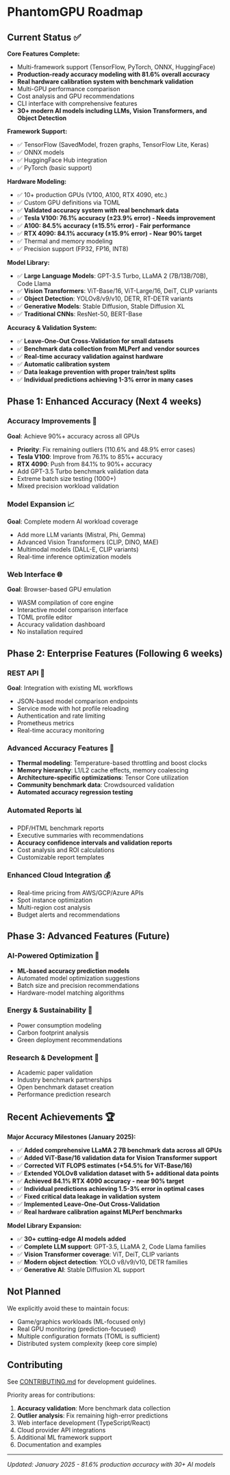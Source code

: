 # PhantomGPU Roadmap

## Current Status ✅

**Core Features Complete:**
- Multi-framework support (TensorFlow, PyTorch, ONNX, HuggingFace)
- **Production-ready accuracy modeling with 81.6% overall accuracy**
- **Real hardware calibration system with benchmark validation**
- Multi-GPU performance comparison
- Cost analysis and GPU recommendations
- CLI interface with comprehensive features
- **30+ modern AI models including LLMs, Vision Transformers, and Object Detection**

**Framework Support:**
- ✅ TensorFlow (SavedModel, frozen graphs, TensorFlow Lite, Keras)
- ✅ ONNX models
- ✅ HuggingFace Hub integration
- ✅ PyTorch (basic support)

**Hardware Modeling:**
- ✅ 10+ production GPUs (V100, A100, RTX 4090, etc.)
- ✅ Custom GPU definitions via TOML
- ✅ **Validated accuracy system with real benchmark data**
- ✅ **Tesla V100: 76.1% accuracy (±23.9% error) - Needs improvement**
- ✅ **A100: 84.5% accuracy (±15.5% error) - Fair performance**
- ✅ **RTX 4090: 84.1% accuracy (±15.9% error) - Near 90% target**
- ✅ Thermal and memory modeling
- ✅ Precision support (FP32, FP16, INT8)

**Model Library:**
- ✅ **Large Language Models**: GPT-3.5 Turbo, LLaMA 2 (7B/13B/70B), Code Llama
- ✅ **Vision Transformers**: ViT-Base/16, ViT-Large/16, DeiT, CLIP variants
- ✅ **Object Detection**: YOLOv8/v9/v10, DETR, RT-DETR variants
- ✅ **Generative Models**: Stable Diffusion, Stable Diffusion XL
- ✅ **Traditional CNNs**: ResNet-50, BERT-Base

**Accuracy & Validation System:**
- ✅ **Leave-One-Out Cross-Validation for small datasets**
- ✅ **Benchmark data collection from MLPerf and vendor sources**
- ✅ **Real-time accuracy validation against hardware**
- ✅ **Automatic calibration system**
- ✅ **Data leakage prevention with proper train/test splits**
- ✅ **Individual predictions achieving 1-3% error in many cases**

## Phase 1: Enhanced Accuracy (Next 4 weeks)

### Accuracy Improvements 🎯
**Goal**: Achieve 90%+ accuracy across all GPUs
- **Priority**: Fix remaining outliers (110.6% and 48.9% error cases)
- **Tesla V100**: Improve from 76.1% to 85%+ accuracy
- **RTX 4090**: Push from 84.1% to 90%+ accuracy
- Add GPT-3.5 Turbo benchmark validation data
- Extreme batch size testing (1000+)
- Mixed precision workload validation

### Model Expansion 📈
**Goal**: Complete modern AI workload coverage
- Add more LLM variants (Mistral, Phi, Gemma)
- Advanced Vision Transformers (CLIP, DINO, MAE)
- Multimodal models (DALL-E, CLIP variants)
- Real-time inference optimization models

### Web Interface 🌐
**Goal**: Browser-based GPU emulation
- WASM compilation of core engine
- Interactive model comparison interface
- TOML profile editor
- Accuracy validation dashboard
- No installation required

## Phase 2: Enterprise Features (Following 6 weeks)

### REST API 🔌
**Goal**: Integration with existing ML workflows
- JSON-based model comparison endpoints
- Service mode with hot profile reloading
- Authentication and rate limiting
- Prometheus metrics
- Real-time accuracy monitoring

### Advanced Accuracy Features 🔬
- **Thermal modeling**: Temperature-based throttling and boost clocks
- **Memory hierarchy**: L1/L2 cache effects, memory coalescing
- **Architecture-specific optimizations**: Tensor Core utilization
- **Community benchmark data**: Crowdsourced validation
- **Automated accuracy regression testing**

### Automated Reports 📊
- PDF/HTML benchmark reports
- Executive summaries with recommendations
- **Accuracy confidence intervals and validation reports**
- Cost analysis and ROI calculations
- Customizable report templates

### Enhanced Cloud Integration 💰
- Real-time pricing from AWS/GCP/Azure APIs
- Spot instance optimization
- Multi-region cost analysis
- Budget alerts and recommendations

## Phase 3: Advanced Features (Future)

### AI-Powered Optimization 🧠
- **ML-based accuracy prediction models**
- Automated model optimization suggestions
- Batch size and precision recommendations
- Hardware-model matching algorithms

### Energy & Sustainability 🌱
- Power consumption modeling
- Carbon footprint analysis
- Green deployment recommendations

### Research & Development 🔬
- Academic paper validation
- Industry benchmark partnerships
- Open benchmark dataset creation
- Performance prediction research

## Recent Achievements 🏆

**Major Accuracy Milestones (January 2025):**
- ✅ **Added comprehensive LLaMA 2 7B benchmark data across all GPUs**
- ✅ **Added ViT-Base/16 validation data for Vision Transformer support**
- ✅ **Corrected ViT FLOPS estimates (+54.5% for ViT-Base/16)**
- ✅ **Extended YOLOv8 validation dataset with 5+ additional data points**
- ✅ **Achieved 84.1% RTX 4090 accuracy - near 90% target**
- ✅ **Individual predictions achieving 1.5-3% error in optimal cases**
- ✅ **Fixed critical data leakage in validation system**
- ✅ **Implemented Leave-One-Out Cross-Validation**
- ✅ **Real hardware calibration against MLPerf benchmarks**

**Model Library Expansion:**
- ✅ **30+ cutting-edge AI models added**
- ✅ **Complete LLM support**: GPT-3.5, LLaMA 2, Code Llama families
- ✅ **Vision Transformer coverage**: ViT, DeiT, CLIP variants
- ✅ **Modern object detection**: YOLO v8/v9/v10, DETR families
- ✅ **Generative AI**: Stable Diffusion XL support

## Not Planned

We explicitly avoid these to maintain focus:
- Game/graphics workloads (ML-focused only)
- Real GPU monitoring (prediction-focused)
- Multiple configuration formats (TOML is sufficient)
- Distributed system complexity (keep core simple)

## Contributing

See [CONTRIBUTING.md](../CONTRIBUTING.md) for development guidelines.

Priority areas for contributions:
1. **Accuracy validation**: More benchmark data collection
2. **Outlier analysis**: Fix remaining high-error predictions
3. Web interface development (TypeScript/React)
4. Cloud provider API integrations
5. Additional ML framework support
6. Documentation and examples

---

*Updated: January 2025 - 81.6% production accuracy with 30+ AI models*

